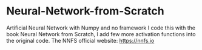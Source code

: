 # Neural-Network-from-Scratch
Artificial Neural Network with Numpy and no framework
I code this with the book Neural Network from Scratch, I add few more activation functions into the original code.
The NNFS official website: https://nnfs.io
